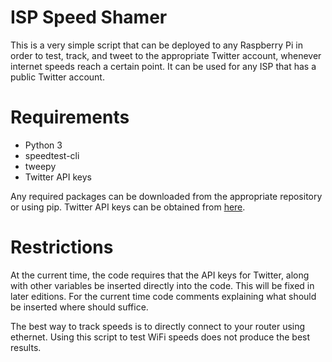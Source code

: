 # ISP Speed Shamer
This is a very simple script that can be deployed to any Raspberry Pi in order to test, track, and tweet to the appropriate Twitter account, whenever internet speeds reach a certain point. It can be used for any ISP that has a public Twitter account.

# Requirements
* Python 3
* speedtest-cli
* tweepy
* Twitter API keys

Any required packages can be downloaded from the appropriate repository or using pip. Twitter API keys can be obtained from [here](https://dev.twitter.com).

# Restrictions
At the current time, the code requires that the API keys for Twitter, along with other variables be inserted directly into the code. This will be fixed in later editions. For the current time code comments explaining what should be inserted where should suffice.

The best way to track speeds is to directly connect to your router using ethernet. Using this script to test WiFi speeds does not produce the best results.
